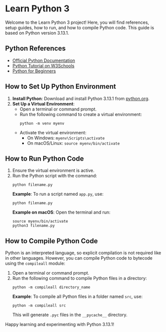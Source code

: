 # Learn Python 3

Welcome to the Learn Python 3 project! Here, you will find references, setup guides, how to run, and how to compile Python code. This guide is based on Python version 3.13.1.

## Python References
- [Official Python Documentation](https://docs.python.org/3/)
- [Python Tutorial on W3Schools](https://www.w3schools.com/python/)
- [Python for Beginners](https://www.pythonforbeginners.com/)

## How to Set Up Python Environment
1. **Install Python**: Download and install Python 3.13.1 from [python.org](https://www.python.org/downloads/).
2. **Set Up a Virtual Environment**:
   - Open a terminal or command prompt.
   - Run the following command to create a virtual environment:
     ```
     python -m venv myenv
     ```
   - Activate the virtual environment:
     - On Windows: `myenv\Scripts\activate`
     - On macOS/Linux: `source myenv/bin/activate`

## How to Run Python Code
1. Ensure the virtual environment is active.
2. Run the Python script with the command:
   ```
   python filename.py
   ```
   **Example**: To run a script named `app.py`, use:
   ```
   python filename.py
   ```
   **Example on macOS**: Open the terminal and run:
   ```
   source myenv/bin/activate
   python3 filename.py
   ```

## How to Compile Python Code
Python is an interpreted language, so explicit compilation is not required like in other languages. However, you can compile Python code to bytecode using the `compileall` module:
1. Open a terminal or command prompt.
2. Run the following command to compile Python files in a directory:
   ```
   python -m compileall directory_name
   ```
   **Example**: To compile all Python files in a folder named `src`, use:
   ```
   python -m compileall src
   ```
   This will generate `.pyc` files in the `__pycache__` directory.

Happy learning and experimenting with Python 3.13.1!
